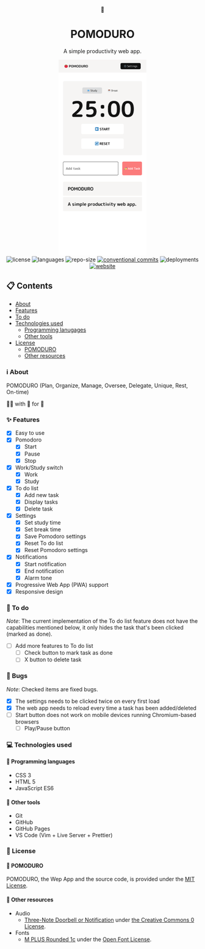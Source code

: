 <div align="center">
    <!-- <img alt="pomoDuro" src="./res/icons/pomoDuro-violet.png" height='32'/> -->
    🍅
    <h1>POMODURO</h1>
    <p>A simple productivity web app.</p>
        <a target="blank" rel="noopener noreferrer" href="https://egargo.github.io/pomoduro"><img src="./preview.png" height='512' alt="pomoDuro">
    </a>
    <div>
        <img alt="license" src="https://img.shields.io/github/license/egargo/pomoduro?labelColor=white&color=fb7b7b&style=for-the-badge"/>
        <img alt="languages" src="https://img.shields.io/github/languages/top/egargo/pomoduro?labelColor=white&color=fb7b7b&style=for-the-badge"/>
        <img alt="repo-size" src="https://img.shields.io/github/repo-size/egargo/pomoduro?labelColor=white&color=fb7b7b&style=for-the-badge"/>
        <a rel="noopener noreferrer" href="https://conventionalcommits.org"><img alt="conventional commits" src="https://img.shields.io/badge/Conventional%20Commits-1.0.0-%23FE5196?labelColor=white&color=fb7b7b&style=for-the-badge"></a>
        <img alt="deployments" src="https://img.shields.io/github/deployments/egargo/pomoduro/github-pages?labelColor=white&color=fb7b7b&style=for-the-badge"/>
        <a rel="noopener noreferrer" href="https://egargo.github.io/pomoduro"><img alt="website" src="https://img.shields.io/website?labelColor=white&down_color=red&down_message=down&up_color=fb7b7b&up_message=up&url=https%3A%2F%2Fegargo.github.io%2Fpomoduro?&style=for-the-badge"/></a>
    </div>

</div>

## 📋 Contents

-   [About](#ℹ️-about)
-   [Features](#-features)
-   [To do](#-to-do)
-   [Technologies used](#-technologies-used)
    -   [Programming lanugages](#-programming-languages)
    -   [Other tools](#-other-tools)
-   [License](#-license)
    -   [POMODURO](#-pomoduro)
    -   [Other resources](#-other-resources)

### ℹ️ About

POMODURO (Plan, Organize, Manage, Oversee, Delegate, Unique, Rest, On-time)

&#x1F468;&#x200D;&#x1F4BB; with &#x1F90D; for &#x1F41D;

### ✨ Features

-   [x] Easy to use
-   [x] Pomodoro
    -   [x] Start
    -   [x] Pause
    -   [x] Stop
-   [x] Work/Study switch
    -   [x] Work
    -   [x] Study
-   [x] To do list
    -   [x] Add new task
    -   [x] Display tasks
    -   [x] Delete task
-   [x] Settings
    -   [x] Set study time
    -   [x] Set break time
    -   [x] Save Pomodoro settings
    -   [x] Reset To do list
    -   [x] Reset Pomodoro settings
-   [x] Notifications
    -   [x] Start notification
    -   [x] End notification
    -   [x] Alarm tone
-   [x] Progressive Web App (PWA) support
-   [x] Responsive design

### 📝 To do

_Note_: The current implementation of the To do list feature does not have the capabilities mentioned below, it only hides the task that's been clicked (marked as done).

-   [ ] Add more features to To do list
    -   [ ] Check button to mark task as done
    -   [ ] X button to delete task

### 🐞 Bugs

_Note_: Checked items are fixed bugs.

-   [x] The settings needs to be clicked twice on every first load
-   [x] The web app needs to reload every time a task has been added/deleted
-   [ ] Start button does not work on mobile devices running Chromium-based browsers
    -   [ ] Play/Pause button

### 💻 Technologies used

#### 💾 Programming languages

-   CSS 3
-   HTML 5
-   JavaScript ES6

#### 🧰 Other tools

-   Git
-   GitHub
-   GitHub Pages
-   VS Code (Vim + Live Server + Prettier)

### 📄 License

#### 🍅 POMODURO

POMODURO, the Wep App and the source code, is provided under the [MIT License](./LICENSE).

#### 🧰 Other resources

-   Audio
    -   [Three-Note Doorbell or Notification](https://freesound.org/people/eqylizer/sounds/624599) under [the Creative Commons 0 License](https://creativecommons.org/publicdomain/zero/1.0).
-   Fonts
    -   [M PLUS Rounded 1c](https://fonts.google.com/specimen/M+PLUS+Rounded+1c/about?query=M+Plus+Rounded) under the [Open Font License](https://scripts.sil.org/cms/scripts/page.php?site_id=nrsi&id=OFL).
